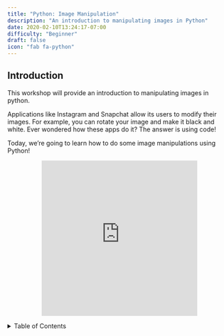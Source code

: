 ```yaml
---
title: "Python: Image Manipulation"
description: "An introduction to manipulating images in Python"
date: 2020-02-10T13:24:17-07:00
difficulty: "Beginner"
draft: false
icon: "fab fa-python"
---
```


## Introduction

This workshop will provide an introduction to manipulating images in python.

Applications like Instagram and Snapchat allow its users to modify their images. For example, you can rotate your image and make it black and white. Ever wondered how these apps do it? The answer is using code!

Today, we’re going to learn how to do some image manipulations using Python!

<p style="text-align: center;"><iframe src="https://giphy.com/embed/9FXECJ6ctzoUqgfJ2q" width="350" height="350" frameBorder="0" class="giphy-embed"></iframe>

<details close>
<summary>Table of Contents</summary>
{{% children %}}
</details>